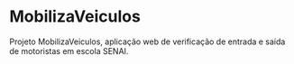 # MobilizaVeiculos
Projeto MobilizaVeiculos, aplicação web de verificação de entrada e saída de motoristas em escola SENAI.
